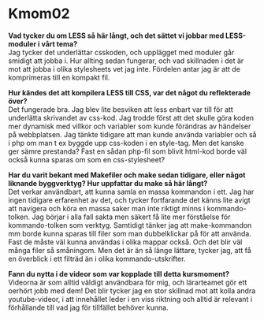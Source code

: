 Kmom02
===============================

**Vad tycker du om LESS så här långt, och det sättet vi jobbar med LESS-moduler i vårt tema?**  
Jag tycker det underlättar csskoden, och upplägget med moduler går smidigt att jobba i. Hur allting sedan fungerar, och vad skillnaden i det är mot att jobba i olika stylesheets vet jag inte. Fördelen antar jag är att de komprimeras till en kompakt fil.

**Hur kändes det att kompilera LESS till CSS, var det något du reflekterade över?**  
Det fungerade bra. Jag blev lite besviken att less enbart var till för att underlätta skrivandet av css-kod.
Jag trodde först att det skulle göra koden mer dynamisk med villkor och variabler som kunde förändras av händelser på webbplatsen. Jag tänkte tidigare att man kunde använda variabler och så i php om man t ex byggde upp css-koden i en style-tag. Men det kanske ger sämre prestanda? Fast en sådan php-fil som blivit html-kod borde väl också kunna sparas om som en css-stylesheet?

**Har du varit bekant med Makefiler och make sedan tidigare, eller något liknande byggverktyg? Hur uppfattar du make så här långt?**  
Det verkar användbart, att kunna samla en massa kommandon i ett. Jag har ingen tidigare erfarenhet av det, och tycker fortfarande det känns lite avigt att navigera och köra en massa saker man inte riktigt minns i kommando-tolken. Jag börjar i alla fall sakta men säkert få lite mer förståelse för kommando-tolken som verktyg. Samtidigt tänker jag att make-kommandon mm borde kunna sparas till filer som man dubbelklickar på för att använda. Fast de måste väl kunna användas i olika mappar också. Och det blir väl många filer så småningom. Men det är än så länge lättare, tycker jag, att få en överblick i ett filträd än i olika kommando-utskrifter.

**Fann du nytta i de videor som var kopplade till detta kursmoment?**  
Videorna är som alltid väldigt användbara för mig, och lärarteamet gör ett oerhört jobb med dem!
Det blir tycker jag en stor skillnad mot att kolla andra youtube-videor, i att innehållet leder i en viss riktning och alltid är relevant i förhållande till vad jag för tillfället behöver kunna.
